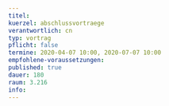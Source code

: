 ```yaml
---
titel: 
kuerzel: abschlussvortraege
verantwortlich: cn
typ: vortrag
pflicht: false
termine: 2020-04-07 10:00, 2020-07-07 10:00
empfohlene-voraussetzungen: 
published: true
dauer: 180
raum: 3.216
info: 
---
```

